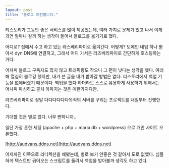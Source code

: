```yaml
---
layout: post
title: "블로그 이전합니다."
---
```



티스토리가 그동안 좋은 서비스를 많이 제공했는데, 여러 가지로 문제가 있고 나서 이게 과연 얼마나 갈까 하는 생각이 들어서 블로그를 옮기기로 했다. 




어디로? 집에서 수고 하고 있는 라스베리파이로 옮겨간다. 어떻게? 도메인 네임 하나 받아서 dyn DNS에 연결하고, 그래서 어디 가서든 라즈베리파이로 간단하게 호스팅하는 거다. 




어차피 블로그 구독자도 많지 않고 트래픽량도 작으니 그 편이 낫다는 생각을 했다. 여러 해 열심히 블로깅 했지만, 내가 쓴 글을 내가 받아갈 방법은 없다. 티스토리에서 백업 기능을 없에버렸기 때문이다. 백업을 했다 하더라도 스스로 유용하게 사용하기 위해서는 어차피 파싱하고 골치 아파지는 것은 매한가지다만.




라즈베리파이로 정말 다다다다다다목적의 서버를 꾸리는 프로젝트를 내일부터 진행한다.




기대할 것은 별로 없다. 너무 뻔하니까..




일단 가장 흔한 세팅 (apache + php + maria db + wordpress) 으로 개인 사이트 오픈했다. 




[http://audvans.ddns.net](http://audvans.ddns.net)





어제까진 이쪽으로 리디렉션을 해봤는데, 별로 보기 안좋은 것 같아서 도로 없엤다. 심플하게 텍스트만 긁어오는 스크립트를 돌려서 백업을 받아볼까 생각도 하고 있다.








